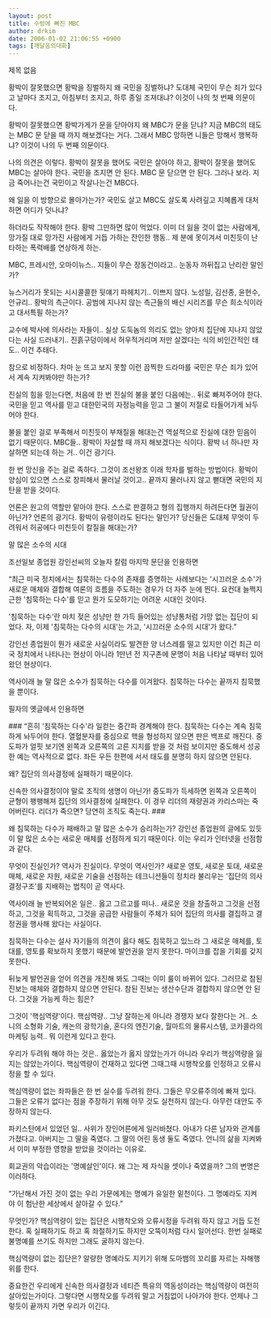 ```yaml
---
layout: post
title: 수렁에 빠진 MBC
author: drkim
date: 2006-01-02 21:06:55 +0900
tags: [깨달음의대화]
---
```

 제목 없음 

황박이 잘못했으면 황박을 징벌하지 왜 국민을 징벌하냐? 도대체 국민이 무슨 죄가 있다고 날마다 조지고, 아침부터 조지고, 하루 종일 조져대냐? 이것이 나의 첫 번째 의문이다.

황박이 잘못했으면 황박가게가 문을 닫아야지 왜 MBC가 문을 닫냐? 지금 MBC의 태도는 MBC 문 닫을 때 까지 해보겠다는 거다. 그래서 MBC 망하면 니들은 망해서 행복하냐? 이것이 나의 두 번째 의문이다. 

나의 의견은 이렇다. 황박이 잘못을 했어도 국민은 살아야 하고, 황박이 잘못을 했어도 MBC는 살아야 한다. 국민을 조지면 안 된다. MBC 문 닫으면 안 된다. 그러나 보라. 지금 죽어나는건 국민이고 작살나는건 MBC다. 

왜 일을 이 방향으로 몰아가는가? 국민도 살고 MBC도 살도록 사려깊고 지혜롭게 대처하면 어디가 덧나냐?

하더라도 작작해야 한다. 황박 그만하면 많이 먹었다. 이미 더 잃을 것이 없는 사람에게, 망가질 대로 망가진 사람에게 거듭 가하는 잔인한 행동.. 제 분에 못이겨서 미친듯이 난타하는 폭력배를 연상하게 하는. 

MBC, 프레시안, 오마이뉴스.. 지들이 무슨 장동건이라고.. 눈동자 까뒤집고 난리란 말인가? 

뉴스거리가 못되는 시시콜콜한 뒷얘기 파헤치기.. 이쁘지 않다. 노성일, 김선종, 윤현수, 안규리.. 황박의 측근이다. 공범에 지나지 않는 측근들의 배신 시리즈를 무슨 희소식이라고 대서특필 하는가? 

교수에 박사에 의사라는 자들이.. 실상 도둑놈의 의리도 없는 양아치 집단에 지나지 않았다는 사실 드러내기.. 진흙구덩이에서 허우적거리며 저만 살겠다는 식의 비인간적인 태도.. 이건 추태다. 

참으로 비정하다. 차마 눈 뜨고 보지 못할 이런 끔찍한 드라마를 국민은 무슨 죄가 있어서 계속 지켜봐야만 하는가? 

진실의 힘을 믿는다면, 처음에 한 번 진실의 불을 붙인 다음에는.. 뒤로 빠져주어야 한다. 국민을 믿고 역사를 믿고 대한민국의 자정능력을 믿고 그 불이 저절로 타들어가게 놔두어야 한다. 

불을 붙인 걸로 부족해서 미친듯이 부채질을 해대는건 역설적으로 진실에 대한 믿음이 없기 때문이다. MBC들.. 황박이 자살할 때 까지 해보겠다는 식이다. 황박 너 하나만 자살하면 되는데 하는 거.. 이건 광기다.

한 번 망신을 주는 걸로 족하다. 그것이 조선왕조 이래 학자를 벌하는 방법이다. 황박이 양심이 있으면 스스로 창피해서 물러날 것이고.. 끝까지 물러나지 않고 뻗대면 국민의 지탄을 받을 것이다. 

언론은 원고의 역할만 맡아야 한다. 스스로 판결하고 형의 집행까지 하려든다면 월권이 아닌가? 언론의 광기다. 황박이 유령이라도 된다는 말인가? 당신들은 도대체 무엇이 두려워서 허공에다 미친듯이 칼질을 해대는가? 







말 많은 소수의 시대

조선일보 종업원 강인선씨의 오늘자 칼럼 마지막 문단을 인용하면 

“최근 미국 정치에서는 침묵하는 다수의 존재를 증명하는 사례보다는 '시끄러운 소수'가 새로운 매체와 결합해 여론의 흐름을 주도하는 경우가 더 자주 눈에 띈다. 요컨대 늘쩍지근한 '침묵하는 다수'를 믿고 뭔가 도모하기는 어려운 시대인 것이다. 

'침묵하는 다수'란 마치 젖은 성냥만 한 가득 들어있는 성냥통처럼 가망 없는 집단이 되었다. 자, 이제 '침묵하는 다수의 시대'는 가고, '시끄러운 소수의 시대'가 왔다.”

강인선 종업원이 뭔가 새로운 사실이라도 발견한 양 너스레를 떨고 있지만 이건 최근 미국 정치에서 나타나는 현상이 아니라 1만년 전 지구촌에 문명이 처음 나타날 때부터 있어왔던 현상이다. 

역사이래 늘 말 많은 소수가 침묵하는 다수를 이겨왔다. 침묵하는 다수는 끝까지 침묵했을 뿐이다. 

필자의 옛글에서 인용하면 

\### “흔히 '침묵하는 다수'라 일컫는 중간파 경계해야 한다. 침묵하는 다수는 계속 침묵하게 놔두어야 한다. 열혈분자를 중심으로 핵을 형성하지 않으면 판은 백프로 깨진다. 중도파가 얼핏 보기엔 왼쪽과 오른쪽의 고른 지지를 받을 것 처럼 보이지만 중도해서 성공한 예는 역사적으로 없다. 좌든 우든 한편에 서서 태도를 분명히 하지 않으면 안된다. 

왜? 집단의 의사결정에 실패하기 때문이다. 



신속한 의사결정이야 말로 조직의 생명이 아닌가! 중도파가 득세하면 왼쪽과 오른쪽이 균형이 팽팽해져 집단의 의사결정에 실패한다. 이 경우 리더의 재량권과 카리스마는 죽어버린다. 리더가 죽으면? 당연히 조직도 죽는다. ###

왜 침묵하는 다수가 패배하고 말 많은 소수가 승리하는가? 강인선 종업원의 글에도 있듯이 말 많은 소수는 새로운 매체를 선점하게 되기 때문이다. 이는 우리가 인터넷을 선점함과 같다. 

무엇이 진실인가? 역사가 진실이다. 무엇이 역사인가? 새로운 영토, 새로운 토대, 새로운 매체, 새로운 자원, 새로운 기술을 선점하는 테크니션들이 정치라 불리우는 '집단의 의사결정구조'를 지배하는 법칙이 곧 역사다. 

역사이래 늘 반복되어온 일은.. 옳고 그르고를 떠나.. 새로운 것을 창출하고 그것을 선점하고, 그것을 획득하고, 그것을 공급한 사람들이 주체가 되어 집단의 의사를 결집하고 결정권을 행사해 왔다는 사실이다. 

침묵하는 다수는 설사 자기들의 의견이 옳다 해도 침묵하고 있느라 그 새로운 매체를, 토대를, 영토를 확보하지 못했기 때문에 발언권을 얻지 못한다. 마이크를 잡을 기회를 갖지 못한다. 

뒤늦게 발언권을 얻어 의견을 개진해 봐도 그때는 이미 룰이 바뀌어 있다. 그러므로 참된 진보는 매체와 결합하지 않으면 안된다. 참된 진보는 생산수단과 결합하지 않으면 안 된다. 그것을 가능케 하는 힘은? 

그것이 '핵심역량'이다. 핵심역량.. 그냥 잘하는게 아니라 경쟁자 보다 잘한다는 거.. 소니의 소형화 기술, 캐논의 광학기술, 혼다의 엔진기술, 월마트의 물류시스템, 코카콜라의 마케팅 능력.. 뭐 이런게 있다고 한다. 

우리가 두려워 해야 하는 것은.. 옳았는가 옳지 않았는가가 아니라 우리가 핵심역량을 잃지는 않았는가이다. 핵심역량이 건재하고 있다면 그때그때 시행착오를 인정하고 오류시정을 할 수 있다. 

핵심역량이 없는 좌파들은 한 번 실수를 두려워 한다. 그들은 무오류주의에 빠져 있다. 그들은 오류가 없다는 점을 주장하기 위해 아무 것도 실천하지 않는다. 아무런 대안도 주장하지 않는다.

파키스탄에서 있었던 일.. 사위가 장인어른에게 일러바쳤다. 아내가 다른 남자와 관계를 가졌다고. 아버지는 그 딸을 죽였다. 그 딸의 어린 동생 둘도 죽였다. 언니의 삶을 지켜봐서 이미 부정한 영향을 받았을 것이라는 이유로.

회교권의 악습이라는 '명예살인'이다. 왜 그는 제 자식을 셋이나 죽였을까? 그의 변명은 이러하다. 

“가난해서 가진 것이 없는 우리 가문에게는 명예가 유일한 밑천이다. 그 명예라도 지켜야 이 험난한 세상에서 살아갈 수 있다.”

무엇인가? 핵심역량이 있는 집단은 시행착오와 오류시정을 두려워 하지 않고 거듭 도전한다. 혹 실패하기도 하고 혹 좌절하기도 하지만 오뚝이처럼 다시 일어선다. 한번 실패로 불명예를 쓰기도 하지만 그래도 굴하지 않는다. 

핵심역량이 없는 집단은? 알량한 명예라도 지키기 위해 도마뱀의 꼬리를 자르는 자해행위를 한다. 

중요한건 우리에게 신속한 의사결정과 네티즌 특유의 역동성이라는 핵심역량이 여전히 살아있는가이다. 그렇다면 시행착오를 두려워 말고 거침없이 나아가야 한다. 언제나 그렇듯이 끝까지 가면 우리가 이긴다.